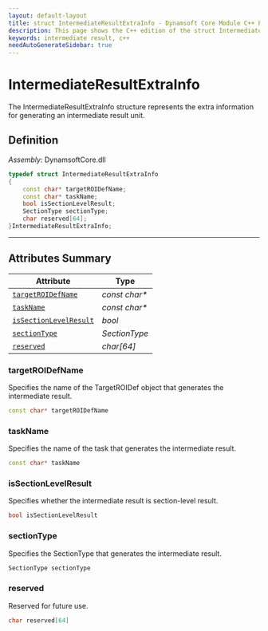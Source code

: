 ```yaml
---
layout: default-layout
title: struct IntermediateResultExtraInfo - Dynamsoft Core Module C++ Edition API Reference
description: This page shows the C++ edition of the struct IntermediateResultExtraInfo in Dynamsoft Core Module.
keywords: intermediate result, c++
needAutoGenerateSidebar: true
---
```


# IntermediateResultExtraInfo

The IntermediateResultExtraInfo structure represents the extra information for generating an intermediate result unit.

## Definition

*Assembly:* DynamsoftCore.dll

```cpp
typedef struct IntermediateResultExtraInfo
{
    const char* targetROIDefName;
    const char* taskName;
    bool isSectionLevelResult;
    SectionType sectionType;  
    char reserved[64];
}IntermediateResultExtraInfo;
```

---

## Attributes Summary

| Attribute                                             | Type                                |
| ----------------------------------------------------- | ----------------------------------- |
| [`targetROIDefName`](#targetroidefname)               | *const char\**                      |
| [`taskName`](#taskname)                               | *const char\**                      |
| [`isSectionLevelResult`](#issectionlevelresult)       | *bool*                              |
| [`sectionType`](#sectiontype)                         | *SectionType*                       |
| [`reserved`](#reserved)                               | *char[64]*                          |

### targetROIDefName

Specifies the name of the TargetROIDef object that generates the intermediate result.

```cpp
const char* targetROIDefName
```

### taskName

Specifies the name of the task that generates the intermediate result.

```cpp
const char* taskName
```

### isSectionLevelResult

Specifies whether the intermediate result is section-level result.

```cpp
bool isSectionLevelResult
```

### sectionType

Specifies the SectionType that generates the intermediate result.

```cpp
SectionType sectionType
```

### reserved

Reserved for future use.

```cpp
char reserved[64]
```
